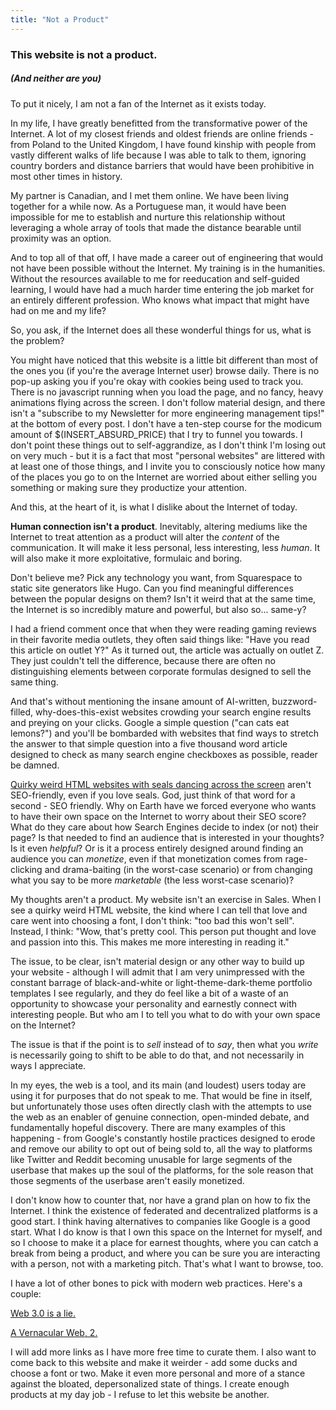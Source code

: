 ```yaml
---
title: "Not a Product"
---
```


### This website is not a product.
##### (And neither are you)

To put it nicely, I am not a fan of the Internet as it exists today.

In my life, I have greatly benefitted from the transformative power of the Internet. A lot of my closest friends and oldest friends are online friends - from Poland to the United Kingdom, I have found kinship with people from vastly different walks of life because I was able to talk to them, ignoring country borders and distance barriers that would have been 
prohibitive in most other times in history. 

My partner is Canadian, and I met them online. We have been living together for a while now. As a Portuguese man, it would have been impossible for me to establish and nurture this relationship without leveraging a whole array of tools that made the distance bearable until proximity was an option. 

And to top all of that off, I have made a career out of engineering that would not have been possible without the Internet. My training is in the humanities. Without the resources available to me for reeducation and self-guided learning, I would have had a much harder time entering the job market for an entirely different profession. Who knows what impact that might have had on me and my life?

So, you ask, if the Internet does all these wonderful things for us, what is the problem? 

You might have noticed that this website is a little bit different than most of the ones you (if you're the average Internet user) browse daily. There is no pop-up asking you if you're okay with cookies being used to track you. There is no javascript running when you load the page, and no fancy, heavy animations flying across the screen. I don't follow material design, and there isn't a "subscribe to my Newsletter for more engineering management tips!" at the bottom of every post. I don't have a ten-step course for the modicum amount of $(INSERT_ABSURD_PRICE) that I try to funnel you towards. I don't point these things out to self-aggrandize, as I don't think I'm losing out on very much - but it is a fact that most "personal websites" are littered with at least one of those things, and I invite you to consciously notice how many of the places you go to on the Internet are worried about either selling you something or making sure they productize your attention. 

And this, at the heart of it, is what I dislike about the Internet of today.

**Human connection isn't a product**. Inevitably, altering mediums like the Internet to treat attention as a product will alter the *content* of the communication. It will make it less personal, less interesting, less *human*. It will also make it more exploitative, formulaic and boring. 

Don't believe me? Pick any technology you want, from Squarespace to static site generators like Hugo. Can you find meaningful differences between the popular designs on them? Isn't it weird that at the same time, the Internet is so incredibly mature and powerful, but also so... same-y? 

I had a friend comment once that when they were reading gaming reviews in their favorite media outlets, they often said things like: "Have you read this article on outlet Y?" As it turned out, the article was actually on outlet Z. They just couldn't tell the difference, because there are often no distinguishing elements between corporate formulas designed to sell the same thing.

And that's without mentioning the insane amount of AI-written, buzzword-filled, why-does-this-exist websites crowding your search engine results and preying on your clicks. Google a simple question ("can cats eat lemons?") and you'll be bombarded with websites that find ways to stretch the answer to that simple question into a five thousand word article designed to check as many search engine checkboxes as possible, reader be damned. 

[Quirky weird HTML websites with seals dancing across the screen](https://cadence.moe/) aren't SEO-friendly, even if you love seals. God, just think of that word for a second - SEO friendly. Why on Earth have we forced everyone who wants to have their own space on the Internet to worry about their SEO score? What do they care about how Search Engines decide to index (or not) their page? Is that needed to find an audience that is interested in your thoughts? Is it even *helpful*? Or is it a process entirely designed around finding an audience you can *monetize*, even if that monetization comes from rage-clicking and drama-baiting (in the worst-case scenario) or from changing what you say to be more *marketable* (the less worst-case scenario)?

My thoughts aren't a product. My website isn't an exercise in Sales. When I see a quirky weird HTML website, the kind where I can tell that love and care went into choosing a font,  I don't think: "too bad this won't sell". Instead, I think: "Wow, that's pretty cool. This person put thought and love and passion into this. This makes me more interesting in reading it."

The issue, to be clear, isn't material design or any other way to build up your website - although I will admit that I am very unimpressed with the constant barrage of black-and-white or light-theme-dark-theme portfolio templates I see regularly, and they do feel like a bit of a waste of an opportunity to showcase your personality and earnestly connect with interesting people. But who am I to tell you what to do with your own space on the Internet? 

The issue is that if the point is to *sell* instead of to *say*, then what you *write* is necessarily going to shift to be able to do that, and not necessarily in ways I appreciate. 

In my eyes, the web is a tool, and its main (and loudest) users today are using it for purposes that do not speak to me. That would be fine in itself, but unfortunately those uses often directly clash with the attempts to use the web as an enabler of genuine connection, open-minded debate, and fundamentally hopeful discovery. There are many examples of this happening - from Google's constantly hostile practices designed to erode and remove our ability to opt out of being sold to, all the way to platforms like Twitter and Reddit becoming unusable for large segments of the userbase that makes up the soul of the platforms, for the sole reason that those segments of the userbase aren't easily monetized. 

I don't know how to counter that, nor have a grand plan on how to fix the Internet. I think the existence of federated and decentralized platforms is a good start. I think having alternatives to companies like Google is a good start. What I do know is that I own this space on the Internet for myself, and so I choose to make it a place for earnest thoughts, where you can catch a break from being a product, and where you can be sure you are interacting with a person, not with a marketing pitch. That's what I want to browse, too.

I have a lot of other bones to pick with modern web practices. Here's a couple:

[Web 3.0 is a lie.](https://yesterweb.org/no-to-web3/)

[A Vernacular Web, 2.](http://contemporary-home-computing.org/vernacular-web-2/)

I will add more links as I have more free time to curate them. I also want to come back to this website and make it weirder - add some ducks and choose a font or two. Make it even more personal and more of a stance against the bloated, depersonalized state of things. I create enough products at my day job - I refuse to let this website be another.